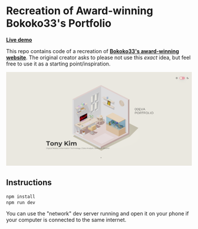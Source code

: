 # Recreation of Award-winning Bokoko33's Portfolio

**[Live demo](https://00eva.com/)**

This repo contains code of a recreation of **[Bokoko33's award-winning website](https://bokoko33.me/)**. The original creator asks to please not use this _exact_ idea,
but feel free to use it as a starting point/inspiration.

![Home page screenshot](public/social/screenshot.png?raw=true "Home page screenshot")

## Instructions

```
npm install
npm run dev
```

You can use the "network" dev server running and open it on your phone if your computer is connected to the same internet.
